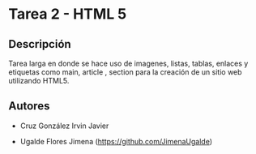 # Tarea 2 - HTML 5

## Descripción

Tarea larga en donde se hace uso de imagenes, listas, tablas, enlaces y etiquetas como main, article , section para la creación de un sitio web utilizando HTML5.


## Autores
* Cruz González Irvin Javier
- Ugalde Flores Jimena (https://github.com/JimenaUgalde)